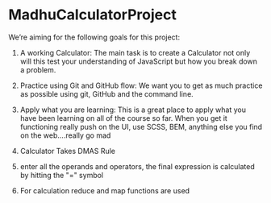 # MadhuCalculatorProject

We’re aiming for the following goals for this project:
1. A working Calculator: The main task is to create a Calculator not only will this test your 
understanding of JavaScript but how you break down a problem. 
2. Practice using Git and GitHub flow: We want you to get as much practice as possible 
using git, GitHub and the command line.
3. Apply what you are learning: This is a great place to apply what you have been learning 
on all of the course so far. When you get it functioning really push on the UI, use SCSS, 
BEM, anything else you find on the web....really go mad


1. Calculator Takes DMAS Rule
2. enter all the operands and operators, the final expression is calculated by hitting the "=" symbol
3. For calculation reduce and map functions are used